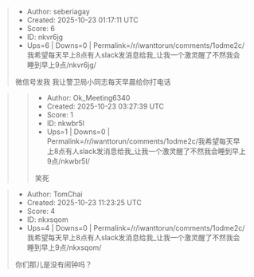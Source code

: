 > - Author: seberiagay
> - Created: 2025-10-23 01:17:11 UTC
> - Score: 6
> - ID: nkvr6jg
> - Ups=6 | Downs=0 | Permalink=/r/iwanttorun/comments/1odme2c/我希望每天早上8点有人slack发消息给我_让我一个激灵醒了不然我会睡到早上9点/nkvr6jg/
>
> 微信号发我 我让警卫局小同志每天早晨给你打电话

>> - Author: Ok_Meeting6340
>> - Created: 2025-10-23 03:27:39 UTC
>> - Score: 1
>> - ID: nkwbr5l
>> - Ups=1 | Downs=0 | Permalink=/r/iwanttorun/comments/1odme2c/我希望每天早上8点有人slack发消息给我_让我一个激灵醒了不然我会睡到早上9点/nkwbr5l/
>>
>> 笑死

> - Author: TomChai
> - Created: 2025-10-23 11:23:25 UTC
> - Score: 4
> - ID: nkxsqom
> - Ups=4 | Downs=0 | Permalink=/r/iwanttorun/comments/1odme2c/我希望每天早上8点有人slack发消息给我_让我一个激灵醒了不然我会睡到早上9点/nkxsqom/
>
> 你们那儿是没有闹钟吗？
